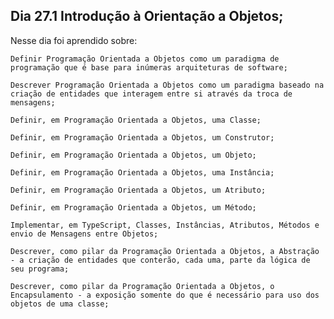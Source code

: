 ## Dia 27.1 Introdução à Orientação a Objetos;

Nesse dia foi aprendido sobre:

    Definir Programação Orientada a Objetos como um paradigma de programação que é base para inúmeras arquiteturas de software;

    Descrever Programação Orientada a Objetos como um paradigma baseado na criação de entidades que interagem entre si através da troca de mensagens;

    Definir, em Programação Orientada a Objetos, uma Classe;

    Definir, em Programação Orientada a Objetos, um Construtor;

    Definir, em Programação Orientada a Objetos, um Objeto;

    Definir, em Programação Orientada a Objetos, uma Instância;

    Definir, em Programação Orientada a Objetos, um Atributo;

    Definir, em Programação Orientada a Objetos, um Método;

    Implementar, em TypeScript, Classes, Instâncias, Atributos, Métodos e envio de Mensagens entre Objetos;

    Descrever, como pilar da Programação Orientada a Objetos, a Abstração - a criação de entidades que conterão, cada uma, parte da lógica de seu programa;

    Descrever, como pilar da Programação Orientada a Objetos, o Encapsulamento - a exposição somente do que é necessário para uso dos objetos de uma classe;
